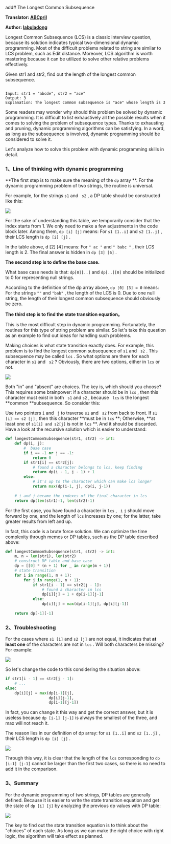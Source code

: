 add# The Longest Common Subsequence

**Translator: [ABCpril](https://github.com/ABCpril)**

**Author: [labuladong](https://github.com/labuladong)**

Longest Common Subsequence (LCS) is a classic interview question, because its solution indicates typical two-dimensional dynamic programming. Most of the difficult problems related to string are similar to LCS problem, such as Edit distance. Moreover, LCS algorithm is worth mastering because it can be utilized to solve other relative problems effectively.

Given str1 and str2, find out the length of the longest common subsequence. 

``` 

Input: str1 = "abcde", str2 = "ace" 
Output: 3  
Explanation: The longest common subsequence is "ace" whose length is 3
```

Some readers may wonder why should this problem be solved by dynamic programming. It is difficult to list exhaustively all the possible results when it comes to solving the problem of subsequence types. Thanks to exhausting and pruning, dynamic programming algorithms can be satisfying. In a word, as long as the subsequence is involved, dynamic programming should be considered to solve it. 

Let's analyze how to solve this problem with dynamic programming skills in detail.

### 1、Line of thinking with dynamic programming

**The first step is to make sure the meaning of the `dp` array **. For the dynamic programming problem of two strings, the routine is universal.

For example, for the strings `s1` and ` s2` , a DP table should be constructed like this:

![](../pictures/LCS/dp.png)

For the sake of understanding this table, we temporarily consider that the index starts from 1. We only need to make a few adjustments in the code block later. Among them, `dp [i] [j]` means: For `s1 [1..i]` and `s2 [1..j]` , their LCS length is `dp [i] [j]` .

In the table above, d [2] [4] means: For `" ac "` and `" babc "` , their LCS length is 2. The final answer is hidden in `dp [3] [6]` .

**The second step is to define the base case.**

What base case needs is that: `dp[0][..]` and `dp[..][0]` should be initialized to 0 for representing null strings.

According to the definition of the dp array above, `dp [0] [3] = 0` means: For the strings ` "" ` and ` "bab" ` , the length of the LCS is 0. Due to one null string, the length of their longest common subsequence should obviously be zero.

**The third step is to find the state transition equation。**

This is the most difficult step in dynamic programming. Fortunately, the routines for this type of string problem are similar. So let's take this question as an example to find out ideas for handling such problems.

Making choices is what state transition exactly does. For example, this problem is to find the longest common subsequence of `s1` and ` s2` . This subsequence may be called `lcs` . So what options are there for each character in `s1` and ` s2` ? Obviously, there are two options, either in `lcs` or not.

![](../pictures/LCS/lcs.png)

Both "in" and "absent" are choices. The key is, which should you choose? This requires some brainpower: if a character should be in `lcs` , then this character must exist in both ` s1` and `s2` , because ` lcs` is the longest **common **subsequence. So consider this:

Use two pointers `i` and ` j` to traverse `s1` and ` s2` from back to front. If `s1 [i] == s2 [j]` , then this character **must be in `lcs` **; Otherwise, **at least one of `s1[i] and s2[j]` is not in `lcs` **. And it should be discarded. Have a look at the recursive solution which is easier to understand:

``` python
def longestCommonSubsequence(str1, str2) -> int:
    def dp(i, j):
        #  base case
        if i == -1 or j == -1:
            return 0
        if str1[i] == str2[j]:
            # found a character belongs to lcs, keep finding
            return dp(i - 1, j - 1) + 1
        else:
            # it's up to the character which can make lcs longer
            return max(dp(i-1, j), dp(i, j-1))
        
    # i and j became the indexes of the final character in lcs
    return dp(len(str1)-1, len(str2)-1)
```

For the first case, you have found a character in `lcs` , ` i`  `j` should move forward by one, and the length of `lcs` increases by one; for the latter, take greater results from left and up.

In fact, this code is a brute force solution. We can optimize the time complexity through memos or DP tables, such as the DP table described above:

``` python
def longestCommonSubsequence(str1, str2) -> int:
    m, n = len(str1), len(str2)
    # construct DP table and base case
    dp = [[0] * (n + 1) for _ in range(m + 1)]
    # state transition
    for i in range(1, m + 1):
        for j in range(1, n + 1):
            if str1[i - 1] == str2[j - 1]:
                # found a character in lcs
                dp[i][j] = 1 + dp[i-1][j-1]
            else:
                dp[i][j] = max(dp[i-1][j], dp[i][j-1])
        
    return dp[-1][-1]
```

### 2、Troubleshooting

For the cases where `s1 [i]` and `s2 [j]` are not equal, it indicates that **at least one** of the characters are not in `lcs` . Will both characters be missing? For example:

![](../pictures/LCS/1.png)

So let's change the code to this considering the situation above:

``` python
if str1[i - 1] == str2[j - 1]:
    # ...
else:
    dp[i][j] = max(dp[i-1][j], 
                   dp[i][j-1],
                   dp[i-1][j-1])
```

In fact, you can change it this way and get the correct answer, but it is useless because `dp [i-1] [j-1]` is always the smallest of the three, and max will not reach it.

The reason lies in our definition of dp array: for `s1 [1..i]` and `s2 [1..j]` , their LCS length is `dp [i] [j]` .

![](../pictures/LCS/2.png)

Through this way, it is clear that the length of the `lcs` corresponding to ` dp [i-1] [j-1] ` cannot be larger than the first two cases, so there is no need to add it in the comparison.

### 3、Summary

For the dynamic programming of two strings, DP tables are generally defined. Because it is easier to write the state transition equation and get the state of `dp [i] [j]` by analyzing the previous dp values with DP table:

![](../pictures/LCS/3.png)

The key to find out the state transition equation is to think about the "choices" of each state. As long as we can make the right choice with right logic, the algorithm will take effect as planned.
